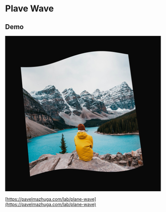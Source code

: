 # Plave Wave

## Demo

![Preview](preview.jpeg)

[https://pavelmazhuga.com/lab/plane-wave](https://pavelmazhuga.com/lab/plane-wave)
